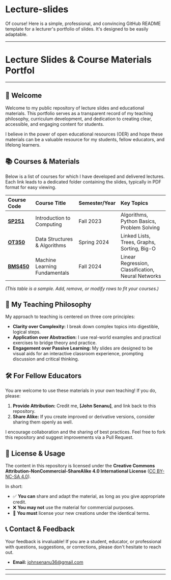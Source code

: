 # Lecture-slides
Of course! Here is a simple, professional, and convincing GitHub README template for a lecturer's portfolio of slides. It's designed to be easily adaptable.

---

# Lecture Slides & Course Materials Portfol

---

## 👋 Welcome

Welcome to my public repository of lecture slides and educational materials. This portfolio serves as a transparent record of my teaching philosophy, curriculum development, and dedication to creating clear, accessible, and engaging content for students.

I believe in the power of open educational resources (OER) and hope these materials can be a valuable resource for my students, fellow educators, and lifelong learners.

## 📚 Courses & Materials

Below is a list of courses for which I have developed and delivered lectures. Each link leads to a dedicated folder containing the slides, typically in PDF format for easy viewing.

| Course Code | Course Title | Semester/Year | Key Topics |
| :--- | :--- | :--- | :--- |
| **[SP251](biochemistry/)** | Introduction to Computing | Fall 2023 | Algorithms, Python Basics, Problem Solving |
| **[OT350](CS350-neurophysiology,-physiology-and-anatomy/)** | Data Structures & Algorithms | Spring 2024 | Linked Lists, Trees, Graphs, Sorting, Big-O |
| **[BMS450]( biomechanics/)** | Machine Learning Fundamentals | Fall 2024 | Linear Regression, Classification, Neural Networks |

*(This table is a sample. Add, remove, or modify rows to fit your courses.)*

## 🎯 My Teaching Philosophy

My approach to teaching is centered on three core principles:

*   **Clarity over Complexity:** I break down complex topics into digestible, logical steps.
*   **Application over Abstraction:** I use real-world examples and practical exercises to bridge theory and practice.
*   **Engagement over Passive Learning:** My slides are designed to be visual aids for an interactive classroom experience, prompting discussion and critical thinking.

## 🛠️ For Fellow Educators

You are welcome to use these materials in your own teaching! If you do, please:

1.  **Provide Attribution:** Credit me, **[John Senanu]**, and link back to this repository.
2.  **Share Alike:** If you create improved or derivative versions, consider sharing them openly as well.

I encourage collaboration and the sharing of best practices. Feel free to fork this repository and suggest improvements via a Pull Request.

## 📜 License & Usage

The content in this repository is licensed under the **Creative Commons Attribution-NonCommercial-ShareAlike 4.0 International License** ([CC BY-NC-SA 4.0](https://creativecommons.org/licenses/by-nc-sa/4.0/)).

In short:
*   ✅ **You can** share and adapt the material, as long as you give appropriate credit.
*   ❌ **You may not** use the material for commercial purposes.
*   🔄 **You must** license your new creations under the identical terms.

## 📞 Contact & Feedback

Your feedback is invaluable! If you are a student, educator, or professional with questions, suggestions, or corrections, please don't hesitate to reach out.

*   **Email:** [johnsenanu36@gmail.com](johnsenanu36@gmail.com)
*   **

---


